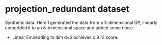 # projection_redundant dataset

Synthetic data. Here I generated the data from a 3-dimensional GP, linearly 
embedded it to an 8-dimensional space and added some noise.

- Linear Embedding to dim d=3 achieves 0.8 r2 score.
